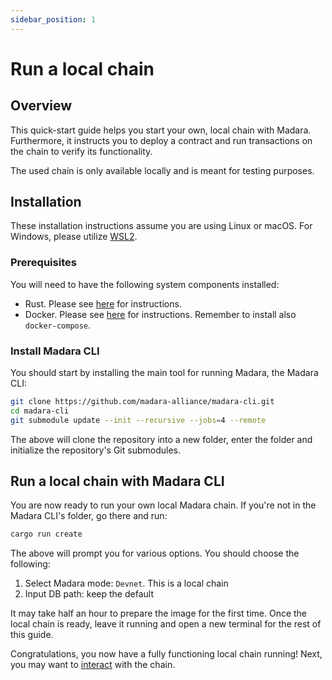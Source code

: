 ```yaml
---
sidebar_position: 1
---
```


# Run a local chain

## Overview

This quick-start guide helps you start your own, local chain with Madara. Furthermore, it instructs you to deploy a contract and run transactions on the chain to verify its functionality.

The used chain is only available locally and is meant for testing purposes.

## Installation

These installation instructions assume you are using Linux or macOS. For Windows, please utilize [WSL2](https://learn.microsoft.com/en-us/windows/wsl/).

### Prerequisites

You will need to have the following system components installed:
- Rust. Please see [here](https://www.rust-lang.org/tools/install) for instructions.
- Docker. Please see [here](https://docs.docker.com/engine/install/) for instructions. Remember to install also `docker-compose`.

### Install Madara CLI

You should start by installing the main tool for running Madara, the Madara CLI:
```bash
git clone https://github.com/madara-alliance/madara-cli.git
cd madara-cli
git submodule update --init --recursive --jobs=4 --remote
```
The above will clone the repository into a new folder, enter the folder and initialize the repository's Git submodules.

## Run a local chain with Madara CLI

You are now ready to run your own local Madara chain. If you're not in the Madara CLI's folder, go there and run:

```bash
cargo run create
```
The above will prompt you for various options. You should choose the following:
1. Select Madara mode: `Devnet`. This is a local chain
1. Input DB path: keep the default

It may take half an hour to prepare the image for the first time. Once the local chain is ready, leave it running and open a new terminal for the rest of this guide.

Congratulations, you now have a fully functioning local chain running! Next, you may want to [interact](use_localchain) with the chain.